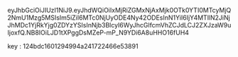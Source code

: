 eyJhbGciOiJIUzI1NiJ9.eyJhdWQiOiIxMjRiZGMxNjAxMjk0OTk0YTI0MTcyMjQ2NmU1Mzg5MSIsIm5iZiI6MTc0NjUyODE4Ny42ODEsInN1YiI6IjY4MTllN2JiNjJhMDc1YjRkYjg0ZDYzYSIsInNjb3BlcyI6WyJhcGlfcmVhZCJdLCJ2ZXJzaW9uIjoxfQ.NB8IOiLJD1tXPggDsMZeP-mP_N9YDi6A8uHHO16fUH4

key : 124bdc1601294994a241722466e53891